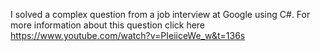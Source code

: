 I solved a complex question from a job interview at Google using C#. For more information about this question click here https://www.youtube.com/watch?v=PIeiiceWe_w&t=136s
